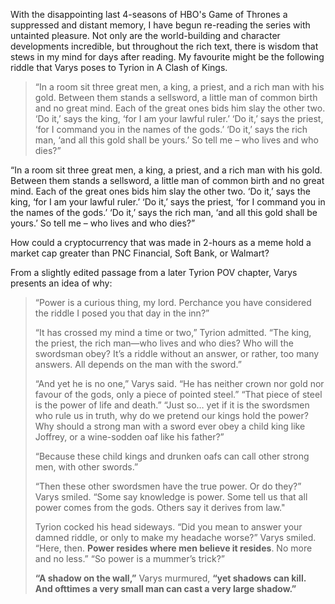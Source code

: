 

With the disappointing last 4-seasons of HBO's Game of Thrones a suppressed and distant memory, 
I have begun re-reading the series with untainted pleasure. Not only are the world-building and character 
developments incredible, but throughout the rich text, there is wisdom that stews in my mind for days after 
reading. My favourite might be the following riddle that Varys poses to Tyrion in A Clash of Kings.

>“In a room sit three great men, a king, a priest, and a rich man with his gold. Between them stands a sellsword,
> a little man of common birth and no great mind. Each of the great ones bids him slay the other two. ‘Do it,’
>  says the king, ‘for I am your lawful ruler.’ ‘Do it,’ says the priest, ‘for I command you in the names of the gods.’
>   ‘Do it,’ says the rich man, ‘and all this gold shall be yours.’ So tell me – who lives and who dies?”

“In a room sit three great men, a king, a priest, and a rich man with his gold. Between them stands a sellsword, a 
little man of common birth and no great mind. Each of the great ones bids him slay the other two. ‘Do it,’ says the king, 
‘for I am your lawful ruler.’ ‘Do it,’ says the priest, ‘for I command you in the names of the gods.’ ‘Do it,’ says the rich man, 
‘and all this gold shall be yours.’ So tell me – who lives and who dies?”

How could a cryptocurrency that was made in 2-hours as a meme hold a market cap greater than PNC Financial, Soft Bank, or Walmart?

From a slightly edited passage from a later Tyrion POV chapter, Varys presents an idea of why:

>“Power is a curious thing, my lord. Perchance you have considered the riddle I posed you that day in the inn?”
>
>“It has crossed my mind a time or two,” Tyrion admitted. “The king, the priest, the rich man—who lives and who dies? Who will the swordsman obey? It’s a riddle without an answer, or rather, too many answers. All depends on the man with the sword.”
>
>“And yet he is no one,” Varys said. “He has neither crown nor gold nor favour of the gods, only a piece of pointed steel.”
>“That piece of steel is the power of life and death.”
>“Just so… yet if it is the swordsmen who rule us in truth, why do we pretend our kings hold the power? Why should a strong man with a sword ever obey a child king like Joffrey, or a wine-sodden oaf like his father?”
>
>“Because these child kings and drunken oafs can call other strong men, with other swords.”
>
>“Then these other swordsmen have the true power. Or do they?” Varys smiled. “Some say knowledge is power. Some tell us that all power comes from the gods. Others say it derives from law."
>
>Tyrion cocked his head sideways. “Did you mean to answer your damned riddle, or only to make my headache worse?”
>Varys smiled. “Here, then. **Power resides where men believe it resides**. No more and no less.”
>“So power is a mummer’s trick?”
>
>**“A shadow on the wall,”** Varys murmured, **“yet shadows can kill. And ofttimes a very small man can cast a very large shadow.”**
